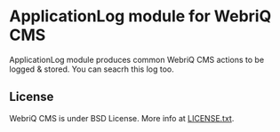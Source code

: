 ApplicationLog module for WebriQ CMS
====================================

ApplicationLog module produces common WebriQ CMS actions to be logged & stored.
You can seacrh this log too.

License
-------

WebriQ CMS is under BSD License.
More info at [LICENSE.txt](LICENSE.txt).
